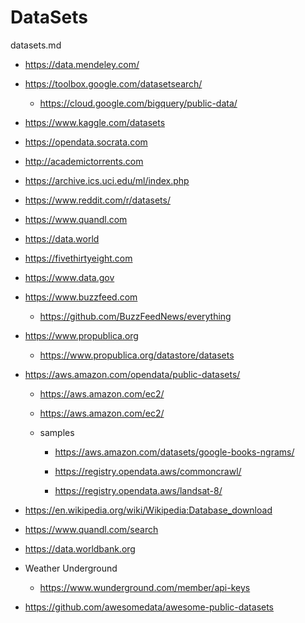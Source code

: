# DataSets

datasets.md

*   https://data.mendeley.com/

*   https://toolbox.google.com/datasetsearch/

    *   https://cloud.google.com/bigquery/public-data/

*   https://www.kaggle.com/datasets

*   https://opendata.socrata.com

*   http://academictorrents.com

*   https://archive.ics.uci.edu/ml/index.php

*   https://www.reddit.com/r/datasets/

*   https://www.quandl.com

*   https://data.world

*   https://fivethirtyeight.com

*   https://www.data.gov

*   https://www.buzzfeed.com

    *   https://github.com/BuzzFeedNews/everything

*   https://www.propublica.org

    *   https://www.propublica.org/datastore/datasets

*   https://aws.amazon.com/opendata/public-datasets/

    *   https://aws.amazon.com/ec2/

    *   https://aws.amazon.com/ec2/

    *   samples

        *   https://aws.amazon.com/datasets/google-books-ngrams/

        *   https://registry.opendata.aws/commoncrawl/

        *   https://registry.opendata.aws/landsat-8/

*   https://en.wikipedia.org/wiki/Wikipedia:Database_download

*   https://www.quandl.com/search

*   https://data.worldbank.org

*   Weather Underground

    *   https://www.wunderground.com/member/api-keys

*   https://github.com/awesomedata/awesome-public-datasets

